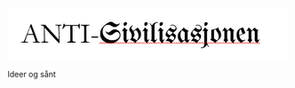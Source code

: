 ![Anti-Sivilisasjonen](https://raw.githubusercontent.com/hansbrenna/anti-sivilisasjonen/refs/heads/main/hode.jpg)

Ideer og sånt
